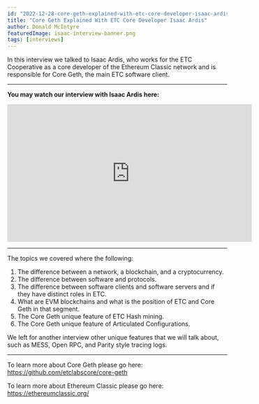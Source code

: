```yaml
---
id: "2022-12-28-core-geth-explained-with-etc-core-developer-isaac-ardis-en"
title: "Core Geth Explained With ETC Core Developer Isaac Ardis"
author: Donald McIntyre
featuredImage: isaac-interview-banner.png
tags: [interviews]
---
```


In this interview we talked to Isaac Ardis, who works for the ETC Cooperative as a core developer of the Ethereum Classic network and is responsible for Core Geth, the main ETC software client.

---
**You may watch our interview with Isaac Ardis here:**

<iframe width="560" height="315" src="https://www.youtube.com/embed/JdTA2yg1FFg" title="YouTube video player" frameborder="0" allow="accelerometer; autoplay; clipboard-write; encrypted-media; gyroscope; picture-in-picture" allowfullscreen></iframe>

---

The topics we covered where the following:

1. The difference between a network, a blockchain, and a cryptocurrency.
2. The difference between software and protocols.
3. The difference between software clients and software servers and if they have distinct roles in ETC.
4. What are EVM blockchains and what is the position of ETC and Core Geth in that segment.
5. The Core Geth unique feature of ETC Hash mining.
6. The Core Geth unique feature of Articulated Configurations.

We left for another interview other unique features that we will talk about, such as MESS, Open RPC, and Parity style tracing logs.

---

To learn more about Core Geth please go here: https://github.com/etclabscore/core-geth

To learn more about Ethereum Classic please go here: https://ethereumclassic.org/
